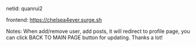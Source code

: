 netid: quanrui2

frontend: https://chelsea4ever.surge.sh

Notes: When add/remove user, add posts, it will redirect to profile page, you can click BACK TO MAIN PAGE button for updating. Thanks a lot!

